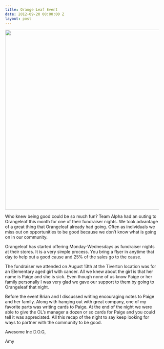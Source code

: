 ```yaml
---
title: Orange Leaf Event
date: 2012-09-20 00:00:00 Z
layout: post
---
```

 
<p><img src="http://www.3on3forniebs.com/wp-content/uploads/2012/07/orange-leaf-logo.jpg" width="590"/></p>

<p></p>
<p>Who knew being good could be so much fun? Team Alpha had an outing to Orangeleaf this month for one of their fundraiser nights. We took advantage of a great thing that Orangeleaf already had going. Often as individuals we miss out on opportunities to be good because we don&rsquo;t know what is going on in our community.</p>
<p>Orangeleaf has started offering Monday-Wednesdays as fundraiser nights at their stores. It is a very simple process. You bring a flyer in anytime that day to help out a good cause and 25% of the sales go to the cause.</p>
<p>The fundraiser we attended on August 13th at the Tiverton location was for an Elementary aged girl with cancer. All we knew about the girl is that her name is Paige and she is sick. Even though none of us know Paige or her family personally I was very glad we gave our support to them by going to Orangeleaf that night.</p>
<p>Before the event Brian and I discussed writing encouraging notes to Paige and her family. Along with hanging out with great company, one of my favorite parts was writing cards to Paige. At the end of the night we were able to give the OL&rsquo;s manager a dozen or so cards for Paige and you could tell it was appreciated. All this recap of the night to say keep looking for ways to partner with the community to be good.</p>
<p>Awesome Inc D.O.G,</p>
<p>Amy</p>
